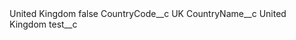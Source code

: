 <?xml version="1.0" encoding="UTF-8"?>
<CustomMetadata xmlns="http://soap.sforce.com/2006/04/metadata" xmlns:xsi="http://www.w3.org/2001/XMLSchema-instance" xmlns:xsd="http://www.w3.org/2001/XMLSchema">
    <label>United Kingdom</label>
    <protected>false</protected>
    <values>
        <field>CountryCode__c</field>
        <value xsi:type="xsd:string">UK</value>
    </values>
    <values>
        <field>CountryName__c</field>
        <value xsi:type="xsd:string">United Kingdom</value>
    </values>
    <values>
        <field>test__c</field>
        <value xsi:nil="true"/>
    </values>
</CustomMetadata>
